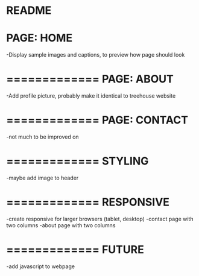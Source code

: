 README
=============
PAGE: HOME
=============

-Display sample images and captions, to preview how page should look

=============
PAGE: ABOUT
=============

-Add profile picture, probably make it identical to treehouse website


=============
PAGE: CONTACT
=============

-not much to be improved on

=============
STYLING
=============
-maybe add image to header


=============
RESPONSIVE
=============
-create responsive for larger browsers (tablet, desktop)
  -contact page with two columns
  -about page with two columns

=============
FUTURE
=============
-add javascript to webpage